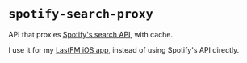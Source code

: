 # `spotify-search-proxy`

API that proxies [Spotify's search API](https://developer.spotify.com/console/get-search-item/), with cache.

I use it for my [LastFM iOS app](https://github.com/angristan/firstfm-ios), instead of using Spotify's API directly.
